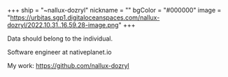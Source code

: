 +++
ship = "~nallux-dozryl"
nickname = ""
bgColor = "#000000"
image = "https://urbitas.sgp1.digitaloceanspaces.com/nallux-dozryl/2022.10.31..16.59.28-image.png"
+++

Data should belong to the individual.

Software engineer at nativeplanet.io

My work: https://github.com/nallux-dozryl
